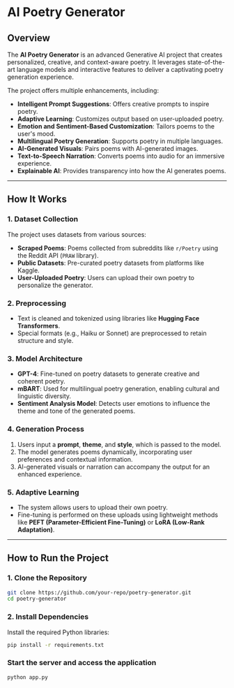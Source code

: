 # **AI Poetry Generator**

## **Overview**

The **AI Poetry Generator** is an advanced Generative AI project that creates personalized, creative, and context-aware poetry. It leverages state-of-the-art language models and interactive features to deliver a captivating poetry generation experience.

The project offers multiple enhancements, including:

- **Intelligent Prompt Suggestions**: Offers creative prompts to inspire poetry.
- **Adaptive Learning**: Customizes output based on user-uploaded poetry.
- **Emotion and Sentiment-Based Customization**: Tailors poems to the user's mood.
- **Multilingual Poetry Generation**: Supports poetry in multiple languages.
- **AI-Generated Visuals**: Pairs poems with AI-generated images.
- **Text-to-Speech Narration**: Converts poems into audio for an immersive experience.
- **Explainable AI**: Provides transparency into how the AI generates poems.

---

## **How It Works**

### **1. Dataset Collection**

The project uses datasets from various sources:

- **Scraped Poems**: Poems collected from subreddits like `r/Poetry` using the Reddit API (`PRAW` library).
- **Public Datasets**: Pre-curated poetry datasets from platforms like Kaggle.
- **User-Uploaded Poetry**: Users can upload their own poetry to personalize the generator.

### **2. Preprocessing**

- Text is cleaned and tokenized using libraries like **Hugging Face Transformers**.
- Special formats (e.g., Haiku or Sonnet) are preprocessed to retain structure and style.

### **3. Model Architecture**

- **GPT-4**: Fine-tuned on poetry datasets to generate creative and coherent poetry.
- **mBART**: Used for multilingual poetry generation, enabling cultural and linguistic diversity.
- **Sentiment Analysis Model**: Detects user emotions to influence the theme and tone of the generated poems.

### **4. Generation Process**

1. Users input a **prompt**, **theme**, and **style**, which is passed to the model.
2. The model generates poems dynamically, incorporating user preferences and contextual information.
3. AI-generated visuals or narration can accompany the output for an enhanced experience.

### **5. Adaptive Learning**

- The system allows users to upload their own poetry.
- Fine-tuning is performed on these uploads using lightweight methods like **PEFT (Parameter-Efficient Fine-Tuning)** or **LoRA (Low-Rank Adaptation)**.

---

## **How to Run the Project**

### **1. Clone the Repository**

```bash
git clone https://github.com/your-repo/poetry-generator.git
cd poetry-generator
```

### **2. Install Dependencies**

Install the required Python libraries:

```bash
pip install -r requirements.txt
```

### **Start the server and access the application**

```bash
python app.py
```
